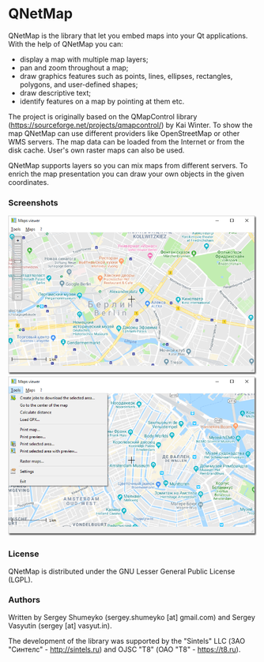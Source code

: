 # QNetMap

QNetMap is the library that let you embed maps into your Qt applications. With the 
help of QNetMap you can:
* display a map with multiple map layers;
* pan and zoom throughout a map;
* draw graphics features such as points, lines, ellipses, rectangles, polygons, and user-defined shapes;
* draw descriptive text;
* identify features on a map by pointing at them etc.

The project is originally based on the QMapControl library (https://sourceforge.net/projects/qmapcontrol/) 
by Kai Winter. To show the map QNetMap can use different providers like OpenStreetMap 
or other WMS servers. The map data can be loaded from the Internet or from the 
disk cache. User's own raster maps can also be used.

QNetMap supports layers so you can mix maps from different servers. To enrich the map 
presentation you can draw your own objects in the given coordinates.

### Screenshots

![Maps Viewer](doc/screenshots/qnetmap-example-01.png)
![Maps Viewer](doc/screenshots/qnetmap-example-02.png)


### License

QNetMap is distributed under the GNU Lesser General Public License (LGPL).

### Authors

Written by Sergey Shumeyko (sergey.shumeyko [at] gmail.com) and Sergey Vasyutin 
(sergey [at] vasyut.in).

The development of the library was supported by the "Sintels" LLC (ЗАО "Синтелс" - 
http://sintels.ru) and OJSC "T8" (ОАО "Т8" - https://t8.ru). 

